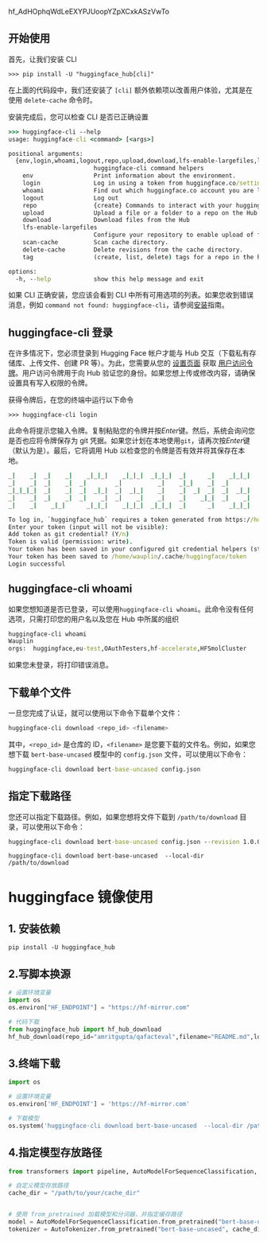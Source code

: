 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

## 开始使用

首先，让我们安装 CLI

```
>>> pip install -U "huggingface_hub[cli]"
```

在上面的代码段中，我们还安装了 `[cli]` 额外依赖项以改善用户体验，尤其是在使用 `delete-cache` 命令时。

安装完成后，您可以检查 CLI 是否已正确设置

```cmd
>>> huggingface-cli --help
usage: huggingface-cli <command> [<args>]

positional arguments:
  {env,login,whoami,logout,repo,upload,download,lfs-enable-largefiles,lfs-multipart-upload,scan-cache,delete-cache,tag}
                        huggingface-cli command helpers
    env                 Print information about the environment.
    login               Log in using a token from huggingface.co/settings/tokens
    whoami              Find out which huggingface.co account you are logged in as.
    logout              Log out
    repo                {create} Commands to interact with your huggingface.co repos.
    upload              Upload a file or a folder to a repo on the Hub
    download            Download files from the Hub
    lfs-enable-largefiles
                        Configure your repository to enable upload of files > 5GB.
    scan-cache          Scan cache directory.
    delete-cache        Delete revisions from the cache directory.
    tag                 (create, list, delete) tags for a repo in the hub

options:
  -h, --help            show this help message and exit
```

如果 CLI 正确安装，您应该会看到 CLI 中所有可用选项的列表。如果您收到错误消息，例如 `command not found: huggingface-cli`，请参阅[安装](https://hugging-face.cn/docs/huggingface_hub/installation)指南。

## huggingface-cli 登录

在许多情况下，您必须登录到 Hugging Face 帐户才能与 Hub 交互（下载私有存储库、上传文件、创建 PR 等）。为此，您需要从您的 [设置页面](https://hugging-face.cn/settings/tokens) 获取 [用户访问令牌](https://hugging-face.cn/docs/hub/security-tokens)。用户访问令牌用于向 Hub 验证您的身份。如果您想上传或修改内容，请确保设置具有写入权限的令牌。

获得令牌后，在您的终端中运行以下命令

```
>>> huggingface-cli login
```

此命令将提示您输入令牌。复制粘贴您的令牌并按*Enter*键。然后，系统会询问您是否也应将令牌保存为 git 凭据。如果您计划在本地使用`git`，请再次按*Enter*键（默认为是）。最后，它将调用 Hub 以检查您的令牌是否有效并将其保存在本地。

```cmd
_|    _|  _|    _|    _|_|_|    _|_|_|  _|_|_|  _|      _|    _|_|_|      _|_|_|_|    _|_|      _|_|_|  _|_|_|_|
_|    _|  _|    _|  _|        _|          _|    _|_|    _|  _|            _|        _|    _|  _|        _|
_|_|_|_|  _|    _|  _|  _|_|  _|  _|_|    _|    _|  _|  _|  _|  _|_|      _|_|_|    _|_|_|_|  _|        _|_|_|
_|    _|  _|    _|  _|    _|  _|    _|    _|    _|    _|_|  _|    _|      _|        _|    _|  _|        _|
_|    _|    _|_|      _|_|_|    _|_|_|  _|_|_|  _|      _|    _|_|_|      _|        _|    _|    _|_|_|  _|_|_|_|

To log in, `huggingface_hub` requires a token generated from https://hugging-face.cn/settings/tokens .
Enter your token (input will not be visible):
Add token as git credential? (Y/n)
Token is valid (permission: write).
Your token has been saved in your configured git credential helpers (store).
Your token has been saved to /home/wauplin/.cache/huggingface/token
Login successful
```

## huggingface-cli whoami

如果您想知道是否已登录，可以使用`huggingface-cli whoami`。此命令没有任何选项，只需打印您的用户名以及您在 Hub 中所属的组织

```cmd
huggingface-cli whoami
Wauplin
orgs:  huggingface,eu-test,OAuthTesters,hf-accelerate,HFSmolCluster
```

如果您未登录，将打印错误消息。

## 下载单个文件

一旦您完成了认证，就可以使用以下命令下载单个文件：

```bash
huggingface-cli download <repo_id> <filename>
```

其中，`<repo_id>` 是仓库的 ID，`<filename>` 是您要下载的文件名。例如，如果您想下载 `bert-base-uncased` 模型中的 `config.json` 文件，可以使用以下命令：

```cmd
huggingface-cli download bert-base-uncased config.json
```

## 指定下载路径

您还可以指定下载路径。例如，如果您想将文件下载到 `/path/to/download` 目录，可以使用以下命令：

```cmd
huggingface-cli download bert-base-uncased config.json --revision 1.0.0 --local-dir /path/to/download
```

```
huggingface-cli download bert-base-uncased  --local-dir /path/to/download
```



# huggingface 镜像使用

## 1. 安装依赖

```
pip install -U huggingface_hub
```

## 2.写脚本换源

```python
# 设置环境变量
import os
os.environ["HF_ENDPOINT"] = "https://hf-mirror.com"

# 代码下载
from huggingface_hub import hf_hub_download
hf_hub_download(repo_id="amritgupta/qafacteval",filename="README.md",local_dir="./qafacteval")
```

## 3.终端下载

```python
import os

# 设置环境变量
os.environ['HF_ENDPOINT'] = 'https://hf-mirror.com'

# 下载模型
os.system('huggingface-cli download bert-base-uncased  --local-dir /path/to/download')
```



## 4.指定模型存放路径

```py
from transformers import pipeline, AutoModelForSequenceClassification, AutoTokenizer

# 自定义模型存放路径
cache_dir = "/path/to/your/cache_dir"


# 使用 from_pretrained 加载模型和分词器，并指定缓存路径
model = AutoModelForSequenceClassification.from_pretrained("bert-base-uncased", cache_dir=cache_dir)
tokenizer = AutoTokenizer.from_pretrained("bert-base-uncased", cache_dir=cache_dir)
```


